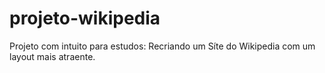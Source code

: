 # projeto-wikipedia
 Projeto com intuito para estudos: Recriando um Síte do Wikipedia com um layout mais atraente.
